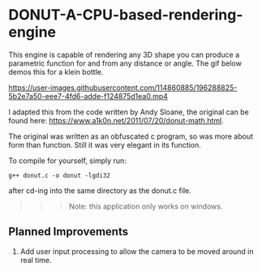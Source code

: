 # DONUT-A-CPU-based-rendering-engine

This engine is capable of rendering any 3D shape you can produce a parametric function for and from any distance or angle. The gif below demos this for a klein bottle. 

https://user-images.githubusercontent.com/114860885/196288825-5b2e7a50-eee7-4fd6-adde-f124875d1ea0.mp4


I adapted this from the code written by Andy Sloane, the original can be found here: https://www.a1k0n.net/2011/07/20/donut-math.html.

The original was written as an obfuscated c program, so was more about form than function. Still it was very elegant in its function.

To compile for yourself, simply run:
```
g++ donut.c -o donut -lgdi32 
```
after cd-ing into the same directory as the donut.c file.

>>> Note: this application only works on windows.

## Planned Improvements
  1. Add user input processing to allow the camera to be moved around in real time.
